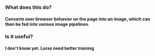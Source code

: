 ### What does this do?
#### Converts user browser behavior on the page into an image, which can then be fed into various image pipelines. 

### Is it useful?
#### I don't know yet. Loras need better training
